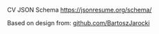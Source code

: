 CV JSON Schema
https://jsonresume.org/schema/

Based on design from:
[github.com/BartoszJarocki](https://github.com/BartoszJarocki/cv)
